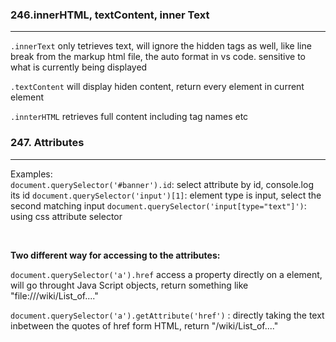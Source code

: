 
### 246.innerHTML, textContent, inner Text
---
`.innerText` only tetrieves text, will ignore the hidden tags as well, like line break from the markup html file, the auto format in vs code. sensitive to what is currently being displayed

`.textContent` will display hiden content, return every element in current element

`.innterHTML` retrieves full content including tag names etc

### 247. Attributes
---

 Examples: &nbsp;  
    `document.querySelector('#banner').id`: select attribute by id, console.log its id
    `document.querySelector('input')[1]`: element type is input, select the second matching input
    `document.querySelector('input[type="text"]')`: using css attribute selector

&nbsp;  

 **Two different way for accessing to the attributes:**

`document.querySelector('a').href`
access a property directly on a element, will go throught Java Script objects, return something like "file:///wiki/List_of...."

`document.querySelector('a').getAttribute('href')` : directly taking the text inbetween the quotes of href form HTML, return "/wiki/List_of...."